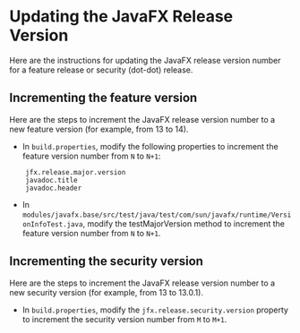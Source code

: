 # Updating the JavaFX Release Version

Here are the instructions for updating the JavaFX release version number
for a feature release or security (dot-dot) release.

## Incrementing the feature version

Here are the steps to increment the JavaFX release version number to a new
feature version (for example, from 13 to 14).

* In `build.properties`, modify the following properties to increment the
feature version number from `N` to `N+1`:

```
    jfx.release.major.version
    javadoc.title
    javadoc.header
```

* In
`modules/javafx.base/src/test/java/test/com/sun/javafx/runtime/VersionInfoTest.java`,
modify the testMajorVersion method to increment the feature version number
from `N` to `N+1`.

## Incrementing the security version

Here are the steps to increment the JavaFX release version number to a new
security version (for example, from 13 to 13.0.1).

* In `build.properties`, modify the `jfx.release.security.version` property
to increment the security version number from `M` to `M+1`.
